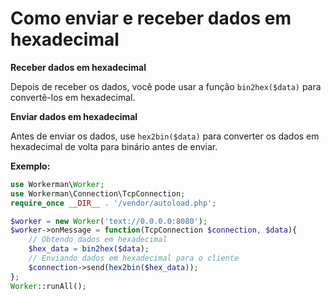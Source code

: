 # Como enviar e receber dados em hexadecimal

**Receber dados em hexadecimal**

Depois de receber os dados, você pode usar a função ```bin2hex($data)``` para convertê-los em hexadecimal.

**Enviar dados em hexadecimal**

Antes de enviar os dados, use ```hex2bin($data)``` para converter os dados em hexadecimal de volta para binário antes de enviar.

**Exemplo:**

```php
use Workerman\Worker;
use Workerman\Connection\TcpConnection;
require_once __DIR__ . '/vendor/autoload.php';

$worker = new Worker('text://0.0.0.0:8080');
$worker->onMessage = function(TcpConnection $connection, $data){
    // Obtendo dados em hexadecimal
    $hex_data = bin2hex($data);
    // Enviando dados em hexadecimal para o cliente
    $connection->send(hex2bin($hex_data));
};
Worker::runAll();
```
